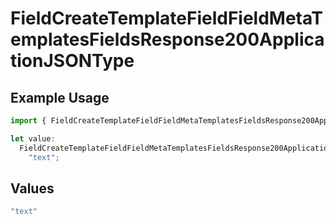 # FieldCreateTemplateFieldFieldMetaTemplatesFieldsResponse200ApplicationJSONType

## Example Usage

```typescript
import { FieldCreateTemplateFieldFieldMetaTemplatesFieldsResponse200ApplicationJSONType } from "@documenso/sdk-typescript/models/operations";

let value:
  FieldCreateTemplateFieldFieldMetaTemplatesFieldsResponse200ApplicationJSONType =
    "text";
```

## Values

```typescript
"text"
```